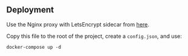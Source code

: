 ## Deployment

Use the Nginx proxy with LetsEncrypt sidecar from [here](https://github.com/jwulf/letsencrypt-nginx-sidecar).

Copy this file to the root of the project, create a `config.json`, and use: 

```
docker-compose up -d
```

